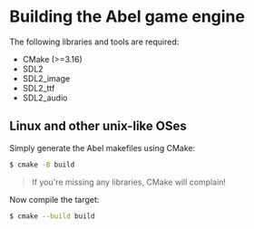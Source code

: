 # Building the Abel game engine

The following libraries and tools are required:
- CMake (>=3.16)
- SDL2
- SDL2_image
- SDL2_ttf
- SDL2_audio

## Linux and other unix-like OSes

Simply generate the Abel makefiles using CMake:

```sh
$ cmake -B build
```
> If you're missing any libraries, CMake will complain!

Now compile the target:

```sh
$ cmake --build build
```
